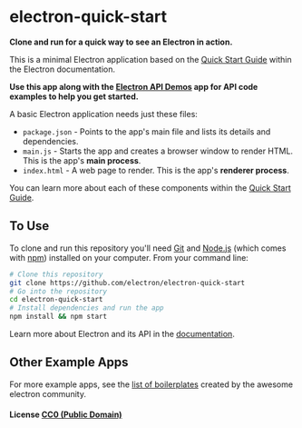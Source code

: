 # electron-quick-start

**Clone and run for a quick way to see an Electron in action.**

This is a minimal Electron application based on the [Quick Start Guide](http://electron.atom.io/docs/latest/tutorial/quick-start) within the Electron documentation.

**Use this app along with the [Electron API Demos](http://electron.atom.io/#get-started) app for API code examples to help you get started.**

A basic Electron application needs just these files:

- `package.json` - Points to the app's main file and lists its details and dependencies.
- `main.js` - Starts the app and creates a browser window to render HTML. This is the app's **main process**.
- `index.html` - A web page to render. This is the app's **renderer process**.

You can learn more about each of these components within the [Quick Start Guide](http://electron.atom.io/docs/latest/tutorial/quick-start).

## To Use

To clone and run this repository you'll need [Git](https://git-scm.com) and [Node.js](https://nodejs.org/en/download/) (which comes with [npm](http://npmjs.com)) installed on your computer. From your command line:

```bash
# Clone this repository
git clone https://github.com/electron/electron-quick-start
# Go into the repository
cd electron-quick-start
# Install dependencies and run the app
npm install && npm start
```

Learn more about Electron and its API in the [documentation](http://electron.atom.io/docs/latest).

## Other Example Apps

For more example apps, see the
[list of boilerplates](http://electron.atom.io/community/#boilerplates)
created by the awesome electron community.

#### License [CC0 (Public Domain)](LICENSE.md)
